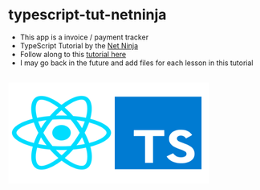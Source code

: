 # typescript-tut-netninja

- This app is a invoice / payment tracker
- TypeScript Tutorial by the [Net Ninja](https://www.youtube.com/channel/UCW5YeuERMmlnqo4oq8vwUpg "Named link title")
- Follow along to this [tutorial here](https://www.youtube.com/watch?v=2pZmKW9-I_k&list=PL4cUxeGkcC9gUgr39Q_yD6v-bSyMwKPUI "Named Linke title")
- I may go back in the future and add files for each lesson in this tutorial

<br>
<img src="./public/React-and-typescript.png" alt="drawing" width="400" height="200"/>
